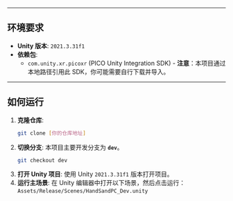 
---

## 环境要求

* **Unity 版本**: `2021.3.31f1`
* **依赖包**:
    * `com.unity.xr.picoxr` (PICO Unity Integration SDK) - **注意**：本项目通过本地路径引用此 SDK，你可能需要自行下载并导入。

---

## 如何运行

1.  **克隆仓库**:
    ```bash
    git clone [你的仓库地址]
    ```
2.  **切换分支**:
    本项目主要开发分支为 **`dev`**。
    ```bash
    git checkout dev
    ```
3.  **打开 Unity 项目**:
    使用 Unity `2021.3.31f1` 版本打开项目。
4.  **运行主场景**:
    在 Unity 编辑器中打开以下场景，然后点击运行：
    `Assets/Release/Scenes/HandSandPC_Dev.unity`

